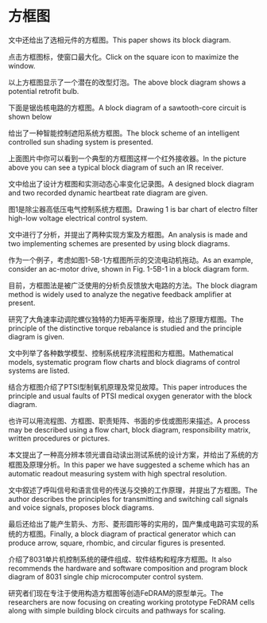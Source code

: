 # 方框图

<p><span class="chinese">文中还给出了选相元件的方框图。</span><span class="english">This paper shows its block diagram.</span></p>

<p><span class="chinese">点击方框图标，使窗口最大化。</span><span class="english">Click on the square icon to maximize the window.</span></p>

<p><span class="chinese">以上方框图显示了一个潜在的改型灯泡。</span><span class="english">The above block diagram shows a potential retrofit bulb.</span></p>

<p><span class="chinese">下面是锯齿核电路的方框图。</span><span class="english">A block diagram of a sawtooth-core circuit is shown below</span></p>

<p><span class="chinese">给出了一种智能控制遮阳系统方框图。</span><span class="english">The block scheme of an intelligent controlled sun shading system is presented.</span></p>

<p><span class="chinese">上面图片中你可以看到一个典型的方框图这样一个红外接收器。</span><span class="english">In the picture above you can see a typical block diagram of such an IR receiver.</span></p>

<p><span class="chinese">文中给出了设计方框图和实测动态心率变化记录图。</span><span class="english">A designed block diagram and two recorded dynamic heartbeat rate diagram are given.</span></p>

<p><span class="chinese">图1是除尘器高低压电气控制系统方框图。</span><span class="english">Drawing 1 is bar chart of electro filter high-low voltage electrical control system.</span></p>

<p><span class="chinese">文中进行了分析，并提出了两种实现方案及方框图。</span><span class="english">An analysis is made and two implementing schemes are presented by using block diagrams.</span></p>

<p><span class="chinese">作为一个例子，考虑如图1-5B-1方框图所示的交流电动机拖动。</span><span class="english">As an example, consider an ac-motor drive, shown in Fig. 1-5B-1 in a block diagram form.</span></p>

<p><span class="chinese">目前，方框图法是被广泛使用的分析负反馈放大电路的方法。</span><span class="english">The block diagram method is widely used to analyze the negative feedback amplifier at present.</span></p>

<p><span class="chinese">研究了大角速率动调陀螺仪独特的力矩再平衡原理，给出了原理方框图。</span><span class="english">The principle of the distinctive torque rebalance is studied and the principle diagram is given.</span></p>

<p><span class="chinese">文中列举了各种数学模型、控制系统程序流程图和方框图。</span><span class="english">Mathematical models, systematic program flow charts and block diagrams of control systems are listed.</span></p>

<p><span class="chinese">结合方框图介绍了PTSI型制氧机原理及常见故障。</span><span class="english">This paper introduces the principle and usual faults of PTSI medical oxygen generator with the block diagram.</span></p>

<p><span class="chinese">也许可以用流程图、方框图、职责矩阵、书面的步伐或图形来描述。</span><span class="english">A process may be described using a flow chart, block diagram, responsibility matrix, written procedures or pictures.</span></p>

<p><span class="chinese">本文提出了一种高分辨本领光谱自动读出测试系统的设计方案，并给出了系统的方框图及原理分析。</span><span class="english">In this paper we have suggested a scheme which has an automatic readout measuring system with high spectral resolution.</span></p>

<p><span class="chinese">文中叙述了呼叫信号和语言信号的传送与交换的工作原理，并提出了方框图。</span><span class="english">The author describes the principles for transmitting and switching call signals and voice signals, proposes block diagrams.</span></p>

<p><span class="chinese">最后还给出了能产生箭头、方形、菱形圆形等的实用的，国产集成电路可实现的系统的方框图。</span><span class="english">Finally, a block diagram of practical generator which can produce arrow, square, rhombic, and circular figures is presented.</span></p>

<p><span class="chinese">介绍了8031单片机控制系统的硬件组成、软件结构和程序方框图。</span><span class="english">It also recommends the hardware and software composition and program block diagram of 8031 single chip microcomputer control system.</span></p>

<p><span class="chinese">研究者们现在专注于使用构造方框图等创造FeDRAM的原型单元。</span><span class="english">The researchers are now focusing on creating working prototype FeDRAM cells along with simple building block circuits and pathways for scaling.</span></p>

